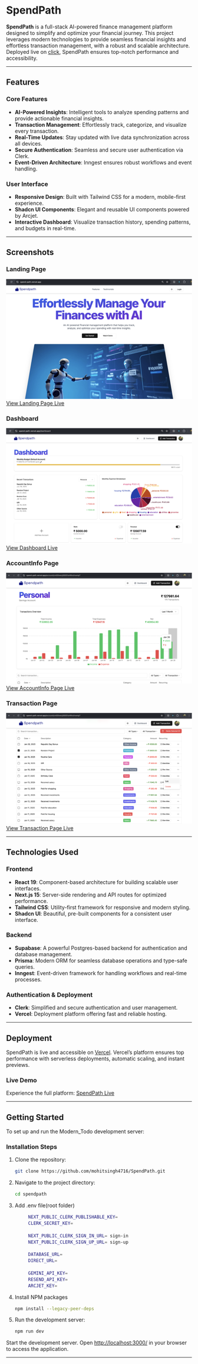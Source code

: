 # SpendPath
 

**SpendPath** is a full-stack AI-powered finance management platform designed to simplify and optimize your financial journey. This project leverages modern technologies to provide seamless financial insights and effortless transaction management, with a robust and scalable architecture. Deployed live on [click](https://spend-path.vercel.app/), SpendPath ensures top-notch performance and accessibility.

---

## Features

### Core Features
- **AI-Powered Insights**: Intelligent tools to analyze spending patterns and provide actionable financial insights.
- **Transaction Management**: Effortlessly track, categorize, and visualize every transaction.
- **Real-Time Updates**: Stay updated with live data synchronization across all devices.
- **Secure Authentication**: Seamless and secure user authentication via Clerk.
- **Event-Driven Architecture**: Inngest ensures robust workflows and event handling.

### User Interface
- **Responsive Design**: Built with Tailwind CSS for a modern, mobile-first experience.
- **Shadcn UI Components**: Elegant and reusable UI components powered by Arcjet.
- **Interactive Dashboard**: Visualize transaction history, spending patterns, and budgets in real-time.

---


## Screenshots

### Landing Page
![Landing Page](./public/screenshots/landingPage.png)  
[View Landing Page Live](https://spend-path.vercel.app)

### Dashboard
![Dashboard](./public/screenshots/dashboard.png) 
[View Dashboard Live](https://spend-path.vercel.app/dashboard)

### AccountInfo Page
![AccountInfo Page](./public/screenshots/accountInfo.png)  
[View AccountInfo Page Live](https://spend-path.vercel.app/account)

### Transaction Page
![Transaction Page](./public/screenshots/transactionDetails.png)  
[View Transaction Page Live](https://spend-path.vercel.app/transaction/)

---

## Technologies Used

### Frontend
- **React 19**: Component-based architecture for building scalable user interfaces.
- **Next.js 15**: Server-side rendering and API routes for optimized performance.
- **Tailwind CSS**: Utility-first framework for responsive and modern styling.
- **Shadcn UI**: Beautiful, pre-built components for a consistent user interface.

### Backend
- **Supabase**: A powerful Postgres-based backend for authentication and database management.
- **Prisma**: Modern ORM for seamless database operations and type-safe queries.
- **Inngest**: Event-driven framework for handling workflows and real-time processes.

### Authentication & Deployment
- **Clerk**: Simplified and secure authentication and user management.
- **Vercel**: Deployment platform offering fast and reliable hosting.

---

## Deployment

SpendPath is live and accessible on [Vercel](https://vercel.com). Vercel’s platform ensures top performance with serverless deployments, automatic scaling, and instant previews.

### Live Demo
Experience the full platform: [SpendPath Live](https://spend-path.vercel.app)

---

## Getting Started

To set up and run the Modern_Todo development server:
### Installation Steps

1. Clone the repository:
   ```sh
   git clone https://github.com/mohitsingh4716/SpendPath.git
   ```

2. Navigate to the project directory:
    ```sh
    cd spendpath
   ```

3. Add .env file(root folder)
   ```sh
        NEXT_PUBLIC_CLERK_PUBLISHABLE_KEY=
        CLERK_SECRET_KEY=

        NEXT_PUBLIC_CLERK_SIGN_IN_URL= sign-in
        NEXT_PUBLIC_CLERK_SIGN_UP_URL= sign-up

        DATABASE_URL=
        DIRECT_URL=

        GEMINI_API_KEY=
        RESEND_API_KEY=
        ARCJET_KEY=
    ```   
4. Install NPM packages
   ```sh
   npm install --legacy-peer-deps
    ```
5. Run the development server:
   ```sh
   npm run dev 
    ```

 Start the development server.
 Open [ http://localhost:3000/]( http://localhost:3000/) in your browser to access the application.

---

